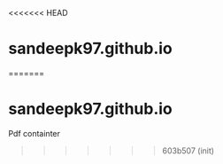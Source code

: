 <<<<<<< HEAD
# sandeepk97.github.io
=======
# sandeepk97.github.io
Pdf containter
>>>>>>> 603b507 (init)
